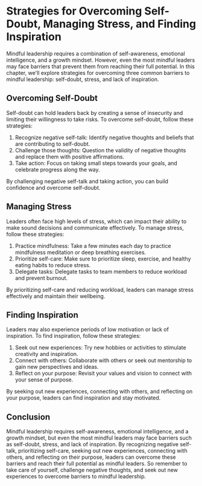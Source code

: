 # Strategies for Overcoming Self-Doubt, Managing Stress, and Finding Inspiration

Mindful leadership requires a combination of self-awareness, emotional intelligence, and a growth mindset. However, even the most mindful leaders may face barriers that prevent them from reaching their full potential. In this chapter, we'll explore strategies for overcoming three common barriers to mindful leadership: self-doubt, stress, and lack of inspiration.

Overcoming Self-Doubt
---------------------

Self-doubt can hold leaders back by creating a sense of insecurity and limiting their willingness to take risks. To overcome self-doubt, follow these strategies:

1. Recognize negative self-talk: Identify negative thoughts and beliefs that are contributing to self-doubt.
2. Challenge those thoughts: Question the validity of negative thoughts and replace them with positive affirmations.
3. Take action: Focus on taking small steps towards your goals, and celebrate progress along the way.

By challenging negative self-talk and taking action, you can build confidence and overcome self-doubt.

Managing Stress
---------------

Leaders often face high levels of stress, which can impact their ability to make sound decisions and communicate effectively. To manage stress, follow these strategies:

1. Practice mindfulness: Take a few minutes each day to practice mindfulness meditation or deep breathing exercises.
2. Prioritize self-care: Make sure to prioritize sleep, exercise, and healthy eating habits to reduce stress.
3. Delegate tasks: Delegate tasks to team members to reduce workload and prevent burnout.

By prioritizing self-care and reducing workload, leaders can manage stress effectively and maintain their wellbeing.

Finding Inspiration
-------------------

Leaders may also experience periods of low motivation or lack of inspiration. To find inspiration, follow these strategies:

1. Seek out new experiences: Try new hobbies or activities to stimulate creativity and inspiration.
2. Connect with others: Collaborate with others or seek out mentorship to gain new perspectives and ideas.
3. Reflect on your purpose: Revisit your values and vision to connect with your sense of purpose.

By seeking out new experiences, connecting with others, and reflecting on your purpose, leaders can find inspiration and stay motivated.

Conclusion
----------

Mindful leadership requires self-awareness, emotional intelligence, and a growth mindset, but even the most mindful leaders may face barriers such as self-doubt, stress, and lack of inspiration. By recognizing negative self-talk, prioritizing self-care, seeking out new experiences, connecting with others, and reflecting on their purpose, leaders can overcome these barriers and reach their full potential as mindful leaders. So remember to take care of yourself, challenge negative thoughts, and seek out new experiences to overcome barriers to mindful leadership.

